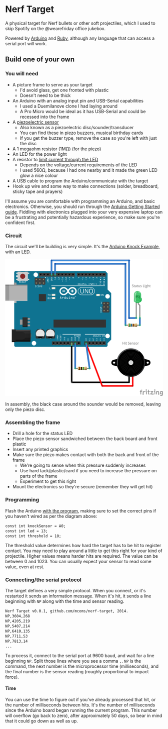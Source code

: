 # Nerf Target

A physical target for Nerf bullets or other soft projectiles, which I used to skip Spotify on the @wearefriday office jukebox.

Powered by [Arduino](http://www.arduino.cc/) and [Ruby](https://www.ruby-lang.org/), although any language that can access a serial port will work.

## Build one of your own

### You will need

- A picture frame to serve as your target
  - I'd avoid glass, get one fronted with plastic
  - Doesn't need to be thick
- An Arduino with an analog input pin and USB-Serial capabilities
  - I used a Duemilanove clone I had laying around
  - A Pro Micro would be ideal as it has USB-Serial and could be recessed into the frame
- A [piezoelectric sensor](https://www.google.co.uk/search?q=Piezoelectric+disc&tbm=isch)
  - Also known as a piezoelectric disc/sounder/transducer
  - You can find these in piezo buzzers, musical birthday cards
  - If you get the buzzer type, remove the case so you're left with just the disc
- A 1 megaohm resistor (1MΩ) (for the piezo)
- An LED for the power light
- A resistor to [limit current through the LED](http://led.linear1.org/1led.wiz)
  - Depends on the voltage/current requirements of the LED
  - I used 560Ω, because I had one nearby and it made the green LED glow a nice colour
- A USB cable to program the Arduino/communicate with the target
- Hook up wire and some way to make connections (solder, breadboard, sticky tape and prayers)

I'll assume you are comfortable with programming an Arduino, and basic electronics. Otherwise, you should run through the [Arduino Getting Started guide](http://arduino.cc/en/Guide/HomePage). Fiddling with electronics plugged into your very expensive laptop can be a frustrating and potentially hazardous experience, so make sure you're confident first.

### Circuit

The circuit we'll be building is very simple. It's the [Arduino Knock Example](http://arduino.cc/en/Tutorial/Knock), with an LED.

![Fritzing breadboard diagram](diagrams/circuit_bb.png?raw=true)

In assembly, the black case around the sounder would be removed, leaving only the piezo disc.

### Assembling the frame

- Drill a hole for the status LED
- Place the piezo sensor sandwiched between the back board and front plastic
- Insert any printed graphics
- Make sure the piezo makes contact with both the back and front of the frame
  - We're going to sense when this pressure suddenly increases
  - Use hard tack/plastic/card if you need to increase the pressure on parts of the frame
  - Experiment to get this right
- Mount the electronics so they're secure (remember they will get hit)

### Programming

Flash the Arduino [with the program](arduino/Nerf_Target/Nerf_Target.ino), making sure to set the correct pins if you haven't wired as per the diagram above:

```processing
const int knockSensor = A0;
const int led = 13;
const int threshold = 10;
````

The threshold value determines how hard the target has to be hit to register contact. You may need to play around a little to get this right for your kind of projectile. Higher values means harder hits are required. The value can be between 0 and 1023. You can usually expect your sensor to read some value, even at rest.

### Connecting/the serial protocol

The target defines a very simple protocol. When you connect, or it's restarted it sends an information message. When it's hit, it sends a line beginning with `NP` along with the time and sensor reading.

```
Nerf Target v0.0.1, github.com/mcoms/nerf-target, 2014.
NP,3604,268
NP,4205,219
NP,5407,214
NP,6410,135
NP,7711,53
NP,7813,14
...
```

To process it, connect to the serial port at 9600 baud, and wait for a line beginning `NP`. Split those lines where you see a comma `,`. `NP` is the command, the next number is the microprocessor time (milliseconds), and the final number is the sensor reading (roughly proportional to impact force).

#### Time

You can use the time to figure out if you've already processed that hit, or the number of milliseconds between hits. It's the number of milliseconds since the Arduino board began running the current program. This number will overflow (go back to zero), after approximately 50 days, so bear in mind that it could go down as well as up.